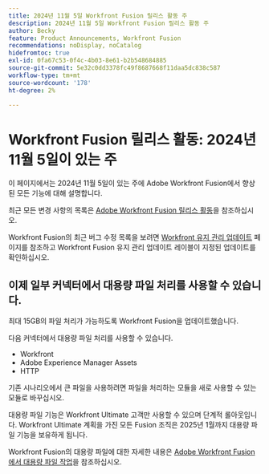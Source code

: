 ```yaml
---
title: 2024년 11월 5일 Workfront Fusion 릴리스 활동 주
description: 2024년 11월 5일 Workfront Fusion 릴리스 활동 주
author: Becky
feature: Product Announcements, Workfront Fusion
recommendations: noDisplay, noCatalog
hidefromtoc: true
exl-id: 0fa67c53-0f4c-4b03-8e61-b2b548684885
source-git-commit: 5e32c0dd3378fc49f8687668f11daa5dc838c587
workflow-type: tm+mt
source-wordcount: '178'
ht-degree: 2%

---
```


# Workfront Fusion 릴리스 활동: 2024년 11월 5일이 있는 주

이 페이지에서는 2024년 11월 5일이 있는 주에 Adobe Workfront Fusion에서 향상된 모든 기능에 대해 설명합니다.

최근 모든 변경 사항의 목록은 [Adobe Workfront Fusion 릴리스 활동](../../../product-announcements/product-releases/fusion-release-activity/fusion-release-activity.md)을 참조하십시오.

Workfront Fusion의 최근 버그 수정 목록을 보려면 [Workfront 유지 관리 업데이트](https://experienceleague.adobe.com/docs/workfront-known-issues/releases/current-updates.html) 페이지를 참조하고 Workfront Fusion 유지 관리 업데이트 레이블이 지정된 업데이트를 확인하십시오.

## 이제 일부 커넥터에서 대용량 파일 처리를 사용할 수 있습니다.

최대 15GB의 파일 처리가 가능하도록 Workfront Fusion을 업데이트했습니다.

다음 커넥터에서 대용량 파일 처리를 사용할 수 있습니다.

* Workfront
* Adobe Experience Manager Assets
* HTTP

기존 시나리오에서 큰 파일을 사용하려면 파일을 처리하는 모듈을 새로 사용할 수 있는 모듈로 바꾸십시오.

대용량 파일 기능은 Workfront Ultimate 고객만 사용할 수 있으며 단계적 롤아웃입니다. Workfront Ultimate 계획을 가진 모든 Fusion 조직은 2025년 1월까지 대용량 파일 기능을 보유하게 됩니다.

Workfront Fusion의 대용량 파일에 대한 자세한 내용은 [Adobe Workfront Fusion에서 대용량 파일 작업](/help/quicksilver/workfront-fusion/get-started/fusion-large-files.md)을 참조하십시오.
